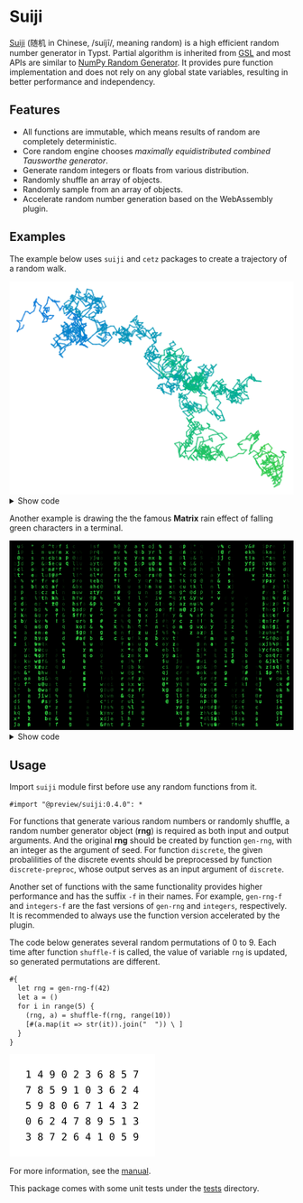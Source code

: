 # Suiji

[Suiji](https://github.com/liuguangxi/suiji) (随机 in Chinese, /suíjī/, meaning random) is a high efficient random number generator in Typst. Partial algorithm is inherited from [GSL](https://www.gnu.org/software/gsl) and most APIs are similar to [NumPy Random Generator](https://numpy.org/doc/stable/reference/random/generator.html). It provides pure function implementation and does not rely on any global state variables, resulting in better performance and independency.


## Features

- All functions are immutable, which means results of random are completely deterministic.
- Core random engine chooses _maximally equidistributed combined Tausworthe generator_.
- Generate random integers or floats from various distribution.
- Randomly shuffle an array of objects.
- Randomly sample from an array of objects.
- Accelerate random number generation based on the WebAssembly plugin.


## Examples

The example below uses `suiji` and `cetz` packages to create a trajectory of a random walk.

<img src="./examples/random-walk.png" width="600px">

<details>
<summary>Show code</summary>

```typ
#import "@preview/suiji:0.4.0": *
#import "@preview/cetz:0.3.4"

#set page(width: auto, height: auto, margin: 0.5cm)

#cetz.canvas(length: 5pt, {
  import cetz.draw: *

  let n = 2000
  let (x, y) = (0, 0)
  let (x-new, y-new) = (0, 0)
  let rng = gen-rng-f(42)
  let v = ()

  for i in range(n) {
    (rng, v) = uniform-f(rng, low: -2.0, high: 2.0, size: 2)
    (x-new, y-new) = (x - v.at(1), y - v.at(0))
    let col = color.mix((blue.transparentize(20%), 1-i/n), (green.transparentize(20%), i/n))
    line(stroke: (paint: col, cap: "round", thickness: 2pt),
      (x, y), (x-new, y-new)
    )
    (x, y) = (x-new, y-new)
  }
})
```
</details>

Another example is drawing the the famous **Matrix** rain effect of falling green characters in a terminal.

<img src="./examples/matrix-rain.png" width="600px">

<details>
<summary>Show code</summary>

```typ
#import "@preview/suiji:0.4.0": *
#import "@preview/cetz:0.3.4"

#set page(width: auto, height: auto, margin: 0pt)

#cetz.canvas(length: 1pt, {
  import cetz.draw: *

  let font-size = 10
  let num-col = 80
  let num-row = 32
  let text-len = 16
  let seq = "abcdefghijklmnopqrstuvwxyz!@#$%^&*".split("").slice(1, 35).map(it => raw(it))
  let rng = gen-rng-f(42)
  let num-cnt = 0
  let val = 0
  let chars = ()

  rect((-10, -10), (font-size * (num-col - 1) * 0.6 + 10, font-size * (num-row - 1) + 10), fill: black)

  for c in range(num-col) {
    (rng, num-cnt) = integers-f(rng, low: 1, high: 3)
    for cnt in range(num-cnt) {
      (rng, val) = integers-f(rng, low: -10, high: num-row - 2)
      (rng, chars) = choice-f(rng, seq, size: text-len)
      for i in range(text-len) {
        let y = i + val
        if y >= 0 and y < num-row {
          let col = green.transparentize((i / text-len) * 100%)
          content(
            (c * font-size * 0.6, y * font-size),
            text(size: font-size * 1pt, fill:col, stroke: (text-len - i) * 0.04pt + col, chars.at(i))
          )
        }
      }
    }
  }
})
```
</details>


## Usage

Import `suiji` module first before use any random functions from it.

```typ
#import "@preview/suiji:0.4.0": *
```

For functions that generate various random numbers or randomly shuffle, a random number generator object (**rng**) is required as both input and output arguments. And the original **rng** should be created by function `gen-rng`, with an integer as the argument of seed. For function `discrete`, the given probalilities of the discrete events should be preprocessed by function `discrete-preproc`, whose output serves as an input argument of `discrete`.

Another set of functions with the same functionality provides higher performance and has the suffix `-f` in their names. For example, `gen-rng-f` and `integers-f` are the fast versions of `gen-rng` and `integers`, respectively. It is recommended to always use the function version accelerated by the plugin.

The code below generates several random permutations of 0 to 9. Each time after function `shuffle-f` is called, the value of variable `rng` is updated, so generated permutations are different.

```typ
#{
  let rng = gen-rng-f(42)
  let a = ()
  for i in range(5) {
    (rng, a) = shuffle-f(rng, range(10))
    [#(a.map(it => str(it)).join("  ")) \ ]
  }
}
```

![random-permutation](./examples/random-permutation.png)

For more information, see the [manual](https://github.com/liuguangxi/suiji/blob/main/doc/manual.pdf).

This package comes with some unit tests under the [tests](https://github.com/liuguangxi/suiji/tree/main/tests) directory.
